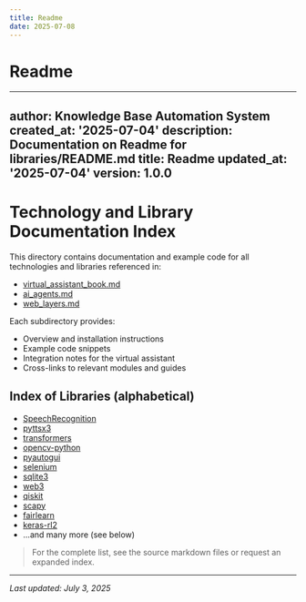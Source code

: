 ```yaml
---
title: Readme
date: 2025-07-08
---
```


# Readme

---
author: Knowledge Base Automation System
created_at: '2025-07-04'
description: Documentation on Readme for libraries/README.md
title: Readme
updated_at: '2025-07-04'
version: 1.0.0
---

# Technology and Library Documentation Index

This directory contains documentation and example code for all technologies and libraries referenced in:
- [virtual_assistant_book.md](../virtual_assistant_book.md)
- [ai_agents.md](../ai_agents.md)
- [web_layers.md](../web_layers.md)

Each subdirectory provides:
- Overview and installation instructions
- Example code snippets
- Integration notes for the virtual assistant
- Cross-links to relevant modules and guides

## Index of Libraries (alphabetical)

- [SpeechRecognition](./speechrecognition.md)
- [pyttsx3](./pyttsx3.md)
- [transformers](./transformers.md)
- [opencv-python](./opencv-python.md)
- [pyautogui](./pyautogui.md)
- [selenium](./selenium.md)
- [sqlite3](./sqlite3.md)
- [web3](./web3.md)
- [qiskit](./qiskit.md)
- [scapy](./scapy.md)
- [fairlearn](./fairlearn.md)
- [keras-rl2](./keras-rl2.md)
- ...and many more (see below)

> For the complete list, see the source markdown files or request an expanded index.

---

_Last updated: July 3, 2025_

